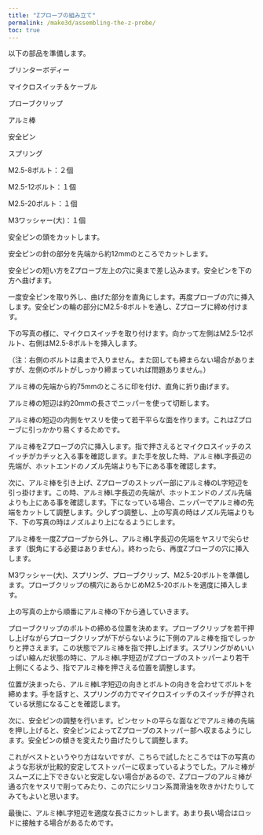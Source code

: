 ```yaml
---
title: "Zプローブの組み立て"
permalink: /make3d/assembling-the-z-probe/
toc: true
---
```

以下の部品を準備します。

プリンターボディー

マイクロスイッチ＆ケーブル

プローブクリップ

アルミ棒

安全ピン

スプリング

M2.5-8ボルト：２個

M2.5-12ボルト：１個

M2.5-20ボルト：１個

M3ワッシャー(大)：１個

安全ピンの頭をカットします。

安全ピンの針の部分を先端から約12mmのところでカットします。

安全ピンの短い方をZプローブ左上の穴に奥まで差し込みます。安全ピンを下の方へ曲げます。

一度安全ピンを取り外し、曲げた部分を直角にします。再度プローブの穴に挿入します。安全ピンの輪の部分にM2.5-8ボルトを通し、Zプローブに締め付けます。

下の写真の様に、マイクロスイッチを取り付けます。向かって左側はM2.5-12ボルト、右側はM2.5-8ボルトを挿入します。

（注：右側のボルトは奥まで入りません。また回しても締まらない場合がありますが、左側のボルトがしっかり締まっていれば問題ありません。）

アルミ棒の先端から約75mmのところに印を付け、直角に折り曲げます。

アルミ棒の短辺は約20mmの長さでニッパーを使って切断します。

アルミ棒の短辺の内側をヤスリを使って若干平らな面を作ります。これはZプローブに引っかかり易くするためです。

アルミ棒をZプローブの穴に挿入します。指で押さえるとマイクロスイッチのスイッチがカチッと入る事を確認します。また手を放した時、アルミ棒L字長辺の先端が、ホットエンドのノズル先端よりも下にある事を確認します。

次に、アルミ棒を引き上げ、Zプローブのストッパー部にアルミ棒のL字短辺を引っ掛けます。この時、アルミ棒L字長辺の先端が、ホットエンドのノズル先端よりも上にある事を確認します。下になっている場合、ニッパーでアルミ棒の先端をカットして調整します。少しずつ調整し、上の写真の時はノズル先端よりも下、下の写真の時はノズルより上になるようにします。

アルミ棒を一度Zプローブから外し、アルミ棒L字長辺の先端をヤスリで尖らせます（鋭角にする必要はありません）。終わったら、再度Zプローブの穴に挿入します。

M3ワッシャー(大)、スプリング、プローブクリップ、M2.5-20ボルトを準備します。プローブクリップの横穴にあらかじめM2.5-20ボルトを適度に挿入します。

上の写真の上から順番にアルミ棒の下から通していきます。

プローブクリップのボルトの締める位置を決めます。プローブクリップを若干押し上げながらプローブクリップが下がらないように下側のアルミ棒を指でしっかりと押さえます。この状態でアルミ棒を指で押し上げます。スプリングがめいいっぱい縮んだ状態の時に、アルミ棒L字短辺がZプローブのストッパーより若干上側にくるよう、指でアルミ棒を押さえる位置を調整します。

位置が決まったら、アルミ棒L字短辺の向きとボルトの向きを合わせてボルトを締めます。手を話すと、スプリングの力でマイクロスイッチのスイッチが押されている状態になることを確認します。

次に、安全ピンの調整を行います。ピンセットの平らな面などでアルミ棒の先端を押し上げると、安全ピンによってZプローブのストッパー部へ収まるようにします。安全ピンの傾きを変えたり曲げたりして調整します。

これがベストというやり方はないですが、こちらで試したところでは下の写真のような形状が比較的安定してストッパーに収まっているようでした。アルミ棒がスムーズに上下できないと安定しない場合があるので、Zプローブのアルミ棒が通る穴をヤスリで削ってみたり、この穴にシリコン系潤滑油を吹きかけたりしてみてもよいと思います。

最後に、アルミ棒L字短辺を適度な長さにカットします。あまり長い場合はロッドに接触する場合があるためです。

